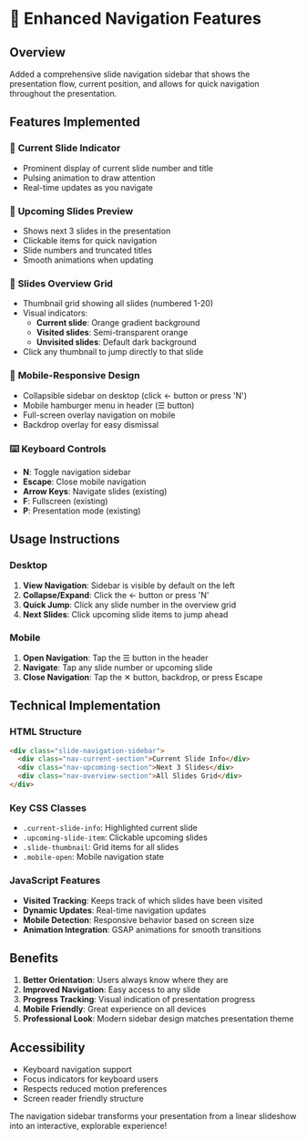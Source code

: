 # 🧭 Enhanced Navigation Features

## Overview
Added a comprehensive slide navigation sidebar that shows the presentation flow, current position, and allows for quick navigation throughout the presentation.

## Features Implemented

### 📍 **Current Slide Indicator**
- Prominent display of current slide number and title
- Pulsing animation to draw attention
- Real-time updates as you navigate

### 🔮 **Upcoming Slides Preview**
- Shows next 3 slides in the presentation
- Clickable items for quick navigation
- Slide numbers and truncated titles
- Smooth animations when updating

### 🎯 **Slides Overview Grid**
- Thumbnail grid showing all slides (numbered 1-20)
- Visual indicators:
  - **Current slide**: Orange gradient background
  - **Visited slides**: Semi-transparent orange
  - **Unvisited slides**: Default dark background
- Click any thumbnail to jump directly to that slide

### 📱 **Mobile-Responsive Design**
- Collapsible sidebar on desktop (click ← button or press 'N')
- Mobile hamburger menu in header (☰ button)
- Full-screen overlay navigation on mobile
- Backdrop overlay for easy dismissal

### ⌨️ **Keyboard Controls**
- **N**: Toggle navigation sidebar
- **Escape**: Close mobile navigation
- **Arrow Keys**: Navigate slides (existing)
- **F**: Fullscreen (existing)
- **P**: Presentation mode (existing)

## Usage Instructions

### Desktop
1. **View Navigation**: Sidebar is visible by default on the left
2. **Collapse/Expand**: Click the ← button or press 'N'
3. **Quick Jump**: Click any slide number in the overview grid
4. **Next Slides**: Click upcoming slide items to jump ahead

### Mobile
1. **Open Navigation**: Tap the ☰ button in the header
2. **Navigate**: Tap any slide number or upcoming slide
3. **Close Navigation**: Tap the ✕ button, backdrop, or press Escape

## Technical Implementation

### HTML Structure
```html
<div class="slide-navigation-sidebar">
  <div class="nav-current-section">Current Slide Info</div>
  <div class="nav-upcoming-section">Next 3 Slides</div>
  <div class="nav-overview-section">All Slides Grid</div>
</div>
```

### Key CSS Classes
- `.current-slide-info`: Highlighted current slide
- `.upcoming-slide-item`: Clickable upcoming slides
- `.slide-thumbnail`: Grid items for all slides
- `.mobile-open`: Mobile navigation state

### JavaScript Features
- **Visited Tracking**: Keeps track of which slides have been visited
- **Dynamic Updates**: Real-time navigation updates
- **Mobile Detection**: Responsive behavior based on screen size
- **Animation Integration**: GSAP animations for smooth transitions

## Benefits
1. **Better Orientation**: Users always know where they are
2. **Improved Navigation**: Easy access to any slide
3. **Progress Tracking**: Visual indication of presentation progress
4. **Mobile Friendly**: Great experience on all devices
5. **Professional Look**: Modern sidebar design matches presentation theme

## Accessibility
- Keyboard navigation support
- Focus indicators for keyboard users
- Respects reduced motion preferences
- Screen reader friendly structure

The navigation sidebar transforms your presentation from a linear slideshow into an interactive, explorable experience!